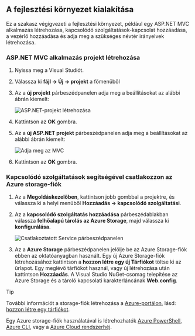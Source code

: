 ## <a name="set-up-the-development-environment"></a>A fejlesztési környezet kialakítása

Ez a szakasz végigvezeti a fejlesztési környezet, például egy ASP.NET MVC alkalmazás létrehozása, kapcsolódó szolgáltatások-kapcsolat hozzáadása, a vezérlő hozzáadása és adja meg a szükséges névtér irányelvek létrehozása.

### <a name="create-an-aspnet-mvc-app-project"></a>ASP.NET MVC alkalmazás projekt létrehozása

1. Nyissa meg a Visual Studiót.

1. Válassza ki **fájl -> Új -> projekt** a főmenüből

1. Az a **új projekt** párbeszédpanelen adja meg a beállításokat az alábbi ábrán kiemelt:

    ![ASP.NET-projekt létrehozása](./media/vs-storage-aspnet-getting-started-setup-dev-env/vs-storage-aspnet-getting-started-setup-dev-env-1.png)

1. Kattintson az **OK** gombra.

1. Az a **új ASP.NET projekt** párbeszédpanelen adja meg a beállításokat az alábbi ábrán kiemelt:

    ![Adja meg az MVC](./media/vs-storage-aspnet-getting-started-setup-dev-env/vs-storage-aspnet-getting-started-setup-dev-env-2.png)

1. Kattintson az **OK** gombra.

### <a name="use-connected-services-to-connect-to-an-azure-storage-account"></a>Kapcsolódó szolgáltatások segítségével csatlakozzon az Azure storage-fiók

1. Az a **Megoldáskezelőben**, kattintson jobb gombbal a projektre, és válassza ki a helyi menüből **Hozzáadás -> kapcsolódó szolgáltatási**.

1. Az a **kapcsolódó szolgáltatás hozzáadása** párbeszédablakban válassza **felhőalapú tárolás az Azure Storage**, majd válassza ki **konfigurálása**.

    ![Csatlakoztatott Service párbeszédpanelen](./media/vs-storage-aspnet-getting-started-setup-dev-env/vs-storage-aspnet-getting-started-setup-dev-env-3.png)

1. Az a **Azure Storage** párbeszédpanelen jelölje be az Azure Storage-fiók ebben az oktatóanyagban használt.  Egy új Azure Storage-fiók létrehozásához kattintson a **hozzon létre egy új Tárfiókot** töltse ki az űrlapot.  Egy meglévő tárfiókot használ, vagy új létrehozása után kattintson **Hozzáadás**.  A Visual Studio NuGet-csomag telepítése az Azure Storage és a tároló kapcsolati karakterláncának **Web.config**.

> [!TIP]
> További információt a storage-fiók létrehozása a [Azure-portálon](https://portal.azure.com), lásd: [hozzon létre egy tárfiókot](../articles/storage/common/storage-create-storage-account.md#create-a-storage-account).
>
> Egy Azure storage-fiók használatával is létrehozhatók [Azure PowerShell](../articles/storage/common/storage-powershell-guide-full.md), [Azure CLI](../articles/storage/common/storage-azure-cli.md), vagy a [Azure Cloud rendszerhéj](../articles/cloud-shell/overview.md).

